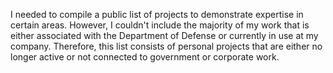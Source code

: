 I needed to compile a public list of projects to demonstrate expertise in certain areas. However, 
I couldn't include the majority of my work that is either associated with the Department of Defense or currently in use at my company. 
Therefore, this list consists of personal projects that are either no longer active or not connected to government or corporate work.
